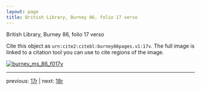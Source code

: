 ```yaml
---
layout: page
title: British Library, Burney 86, folio 17 verso
---
```


British Library, Burney 86, folio 17 verso

Cite this object as `urn:cite2:citebl:burney86pages.v1:17v`.  The full image is linked to a citation tool you can use to cite regions of the image.

[![burney_ms_86_f017v](http://www.homermultitext.org/iipsrv?IIIF=/project/homer/pyramidal/deepzoom/citebl/burney86imgs/v1/burney_ms_86_f017v.tif/full/800,/0/default.jpg)](http://www.homermultitext.org/ict2/?urn=urn:cite2:citebl:burney86imgs.v1:burney_ms_86_f017v) 

---

previous:  [17r](../17r/) | next: [18r](../18r/)